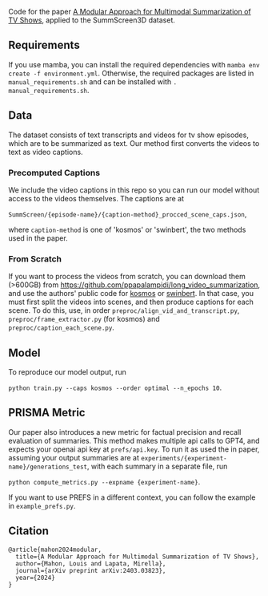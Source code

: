 Code for the paper [A Modular Approach for Multimodal Summarization of TV Shows](https://arxiv.org/abs/2403.03823), applied to the SummScreen3D dataset. 

## Requirements
If you use mamba, you can install the required dependencies with `mamba env create -f environment.yml`. Otherwise, the required packages are listed in `manual_requirements.sh` and can be installed with `. manual_requirements.sh`. 

## Data
The dataset consists of text transcripts and videos for tv show episodes, which are to be summarized as text. Our method first converts the videos to text as video captions. 

### Precomputed Captions
We include the video captions in this repo so you can run our model without access to the videos themselves. The captions are at 

`SummScreen/{episode-name}/{caption-method}_procced_scene_caps.json`,

where `caption-method` is one of 'kosmos' or 'swinbert', the two methods used in the paper.

### From Scratch 
If you want to process the videos from scratch, you can download them (>600GB) from <https://github.com/ppapalampidi/long_video_summarization>, and use the authors' public code for [kosmos](https://github.com/microsoft/unilm/tree/master/kosmos-2) or [swinbert](https://github.com/microsoft/SwinBERT). In that case, you must first split the videos into scenes, and then produce captions for each scene. To do this, use, in order `preproc/align_vid_and_transcript.py`, `preproc/frame_extractor.py` (for kosmos) and `preproc/caption_each_scene.py`.

## Model
To reproduce our model output, run 

`python train.py --caps kosmos --order optimal --n_epochs 10`.

## PRISMA Metric
Our paper also introduces a new metric for factual precision and recall evaluation of summaries. This method makes multiple api calls to GPT4, and expects your openai api key at `prefs/api.key`. To run it as used the in paper, assuming your output summaries are at `experiments/{experiment-name}/generations_test`, with each summary in a separate file, run

`python compute_metrics.py --expname {experiment-name}`.

If you want to use PREFS in a different context, you can follow the example in `example_prefs.py`.

## Citation
```
@article{mahon2024modular,
  title={A Modular Approach for Multimodal Summarization of TV Shows},
  author={Mahon, Louis and Lapata, Mirella},
  journal={arXiv preprint arXiv:2403.03823},
  year={2024}
}
```
